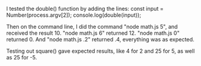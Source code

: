 I tested the double() function by adding the lines:
const input = Number(process.argv[2]);
console.log(double(input));

Then on the command line, I did the command "node math.js 5", and received the result 10. "node math.js 6" returned 12. "node math.js 0" returned 0. And "node math.js .2" returned .4, everything was as expected.

Testing out square() gave expected results, like 4 for 2 and 25 for 5, as well as 25 for -5.
